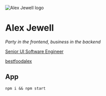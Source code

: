 ![Alex Jewell logo](http://alexjewell.com/images/logo.png)

# Alex Jewell

_Party in the frontend, business in the backend_

[Senior UI Software Engineer](https://www.linkedin.com/in/alexjewellcom/)

[bestfoodalex](https://instagram.com/bestfoodalex)

## App

`npm i && npm start`